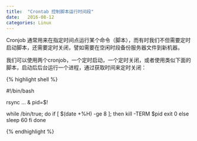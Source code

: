 ```yaml
---
title:  "Crontab 控制脚本运行时间段"
date:   2016-08-12
categories: Linux
---
```


Cronjob 通常用来在指定时间点运行某个命令（脚本），而有时我们不但需要定时启动脚本，还需要定时关闭，譬如需要在空闲时段备份服务器文件到新机器。

我们可以使用两个cronjob，一个定时启动，一个定时关闭，或者使用类似下面的脚本，启动后后台运行一个进程，通过获取时间来定时关闭：


{% highlight shell %}

#!/bin/bash

rsync ... &
pid=$!

while /bin/true; do
  if [ $(date +%H) -ge 8 ]; then
    kill -TERM $pid
    exit 0
  else
    sleep 60
  fi
done

{% endhighlight %}


